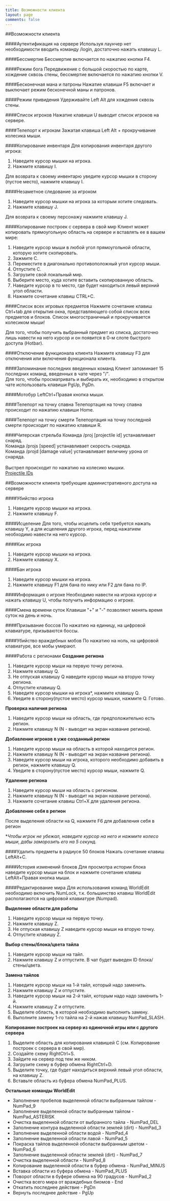 ```yaml
---
title: Возможности клиента
layout: page
comments: false
---
```


##Возможности клиента

####Аутентификация на сервере
Используя лаунчер нет необходимости вводить команду /login, достаточно нажать клавишу L.

####Бессмертие
Бессмертие включается по нажатию кнопки F4.

####Режим бога
Передвижение с большой скоростью по карте, хождение сквозь стены, бессмертие включается по нажатию кнопки V.

####Бесконечная мана и патроны
Нажатие клавиши F5 включает и выключает режим бесконечной маны и патронов.

####Режим привидения
Удерживайте Left Alt для хождения сквозь стены.

####Список игроков
Нажатие клавиши U выводит список игроков на сервере.

####Телепорт к игрокам
Зажатая клавиша Left Alt + прокручивание колесика мыши.

####Копирование инвентаря
Для копирования инвентаря другого игрока:

1. Наведите курсор мышки на игрока.
2. Нажмите клавишу I.

Для возврата к своему инвентарю уведите курсор мышки в сторону (пустое место), нажмите клавишу I.

####Незаметное следование за игроком
1. Наведите курсор мышки на игрока за которым хотите следовать.
2. Нажмите клавишу J.

Для возврата к своему персонажу нажмите клавишу J.

####Копирование построек с сервера в свой мир
Клиент может копировать прямоугольную область на сервере и вставлять ее в вашем мире:

1. Наведите курсор мыши в любой угол прямоугольной области, которую хотите скопировать.
2. Зажмите C.
3. Переместите в диагонально противоположный угол курсор мыши.
4. Отпустите C.
5. Загрузите свой локальный мир.
6. Выберите место, куда хотите вставить скопированную область.
7. Наведите курсор в то место, где будет находиться левый верхний угол области.
8. Нажмите сочетание клавиш CTRL+C.

####Список всех игровых предметов
Нажмите сочетание клавиш Ctrl+tab для открытия окна, представляющего собой список всех предметов и блоков. Список многостраничный и прокручивается колесиком мыши!

Для того, чтобы получить выбранный предмет из списка, достаточно лишь навести на него курсор и он появится в 0-м слоте быстрого доступа (Hotbar).

####Отключение функционала клиента
Нажмите клавишу F3 для отключения или включения функционала клиента.

####Запоминание последних введенных команд
Клиент запоминает 15 последних команд, введенных в чате через "/".<br/>Для того, чтобы просматривать и выбирать их, необходимо в открытом чате использовать клавиши PgUp, PgDn.

####Мотобур
LeftCtrl+Правая кнопка мыши.

####Телепорт на точку спавна
Телепортация на точку спавна происходит по нажатию клавиши Home.

####Телепорт на точку смерти
Телепортация на точку последней смерти происходит по нажатию клавиши R.

####Читерская стрельба
Команда /proj [projectile id] устанавливает снаряд.<br/>Команда /projs [speed] устанавливает скорость снаряда.<br/>Команда /projd [damage value] устанавливает величину урона от снаряда.<br/><br/>Выстрел происходит по нажатию на колесико мышки.<br/><a href="http://terraria.gamepedia.com/Projectile_IDs" title="Projectile IDs">Projectile IDs</a>

##Возможности клиента требующие административного доступа на сервере

####Убийство игрока
1. Наведите курсор мышки на игрока.
2. Нажмите клавишу F.

####Исцеление
Для того, чтобы исцелить себя требуется нажать клавишу Y, а для исцеления другого игрока, перед нажатием необходимо навести на него курсор.

####Кик игрока
1. Наведите курсор мышки на игрока.
2. Нажмите клавишу X.

####Бан игрока
1. Наведите курсор мышки на игрока.
2. Нажмите клавишу F1 для бана по нику или F2 для бана по IP.

####Информация о игроке
Необходимо навести на игрока курсор и нажать клавишу U, чтобы получить информацию о игроке.

####Смена времени суток
Клавиши "+" и "-" позволяют менять время суток на день и ночь.

####Призывание боссов
По нажатию на единицу, на цифровой клавиатуре, призываются боссы.

####Убийство враждебных мобов
По нажатию на ноль, на цифровой клавиатуре, все мобы умирают.

####Работа с регионами
**Создание региона**

1. Наведите курсор мыши на первую точку региона.
2. Нажмите клавишу Q.
3. Не отпуская клавишу Q наведите курсор мыши на вторую точку региона.
4. Отпустите клавишу Q.
5. Наведите курсор мышки на игрока*, нажмите клавишу Q.
6. Уведите в сторону(пустое место) курсор мышки, нажмите Q. Готово.

**Проверка наличия региона**

1. Наведите курсор мыши на область, где предположительно есть регион.
2. Нажмите клавишу N (N - выводит на экран название региона).

**Добавление игроков в уже созданный регион**

1. Наведите курсор мыши на область в которой находится регион.
2. Нажмите клавишу N (N - выводит на экран название региона).
3. Наведите курсор мыши на игрока, которого необходимо добавить в регион, нажмите клавишу Q.
4. Уведите в сторону(пустое место) курсор мыши, нажмите Q.

**Удаление региона**

1. Наведите курсор мыши на область с регионом.
2. Нажмите клавишу N (N - выводит на экран название региона).
3. Нажмите сочетание клавиш Ctrl+X для удаления региона.

**Добавление себя в регион**

После выделения области на Q, нажмите F6 для добавления себя в регион

**Чтобы игрок не убежал, наведите курсор на него и нажмите колесо мыши, дабы заморозить его на 5 секунд.*

####Удалить предметы в радиусе 50 блоков
Нажать сочетание клавиш LeftAlt+C.

####История изменений блоков
Для просмотра истории блока наведите курсор мыши на блок и нажмите сочетание клавиш LeftAlt+Правая кнопка мыши.

####Редактирование мира
Для использования команд WorldEdit необходимо включить NumLock, т.к. большинство клавиш WorldEdit располагаются на цифровой клавиатуре (Numpad).

**Выделение области для работы**

1. Наведите курсор мыши на первую точку.
2. Нажмите клавишу Z.
3. Не отпуская клавишу Z наведите курсор мыши на вторую точку.
4. Отпустите клавишу Z.

**Выбор стены/блока/цвета тайла**

1. Наведите курсор мыши на тайл.
2. Нажмите клавишу Z и отпустите. В чат будет выведен ID блока/стены/цвета.

**Замена тайлов**

1. Наведите курсор мыши на 1-й тайл, который надо заменить.
2. Нажмите клавишу Z и отпустите.
3. Наведите курсор мыши на 2-й тайл, которым надо надо заменить 1-й.
4. Нажмите клавишу Z и отпустите.
5. Выделите область, в которой необходимо выполнить замену.
6. Выполните замену 1-го тайла на 2-й нажав клавишу NumPad_SLASH.

**Копирование построек на сервер из одиночной игры или с другого сервера**

1. Выделите область для копирования клавишей C (см. Копирование построек с сервера в свой мир).
2. Создайте схему RightCtrl+S.
3. Зайдите на сервер под тем же ником.
4. Загрузите схему в буфер обмена RightCtrl+D.
5. Выделите точку, где будет находиться верхний левый угол области, на клавишу Z.
6. Вставьте область из буфера обмена NumPad_PLUS.

**Остальные команды WorldEdit**

* Заполнение пробелов выделенной области выбранным тайлом - NumPad_9
* Заполнение выделенной  области выбранным тайлом - NumPad_ASTERISK
* Очистка выделенной области от выбранного тайла - NumPad_DEL
* Заполнение контура выделенной области землей (dirt) - NumPad_3
* Заполнение выделенной области водой - NumPad_4
* Заполнение выделенной области лавой - NumPad_5
* Покраска тайлов выделенной оболасти выбранным цветом - NumPad_6
* Заполнение выделенной  области землей (dirt) - NumPad_7
* Очистка выделенной области - NumPad_8
* Копирование выделенной области в буфер обмена - NumPad_MINUS
* Вставка области из буфера обмена - NumPad_PLUS
* Поворот области в буфере обмена на 90 градусов - NumPad_2
* Очистка всего мира от враждебных биомов - End
* Откатить последнее действие - PgDn
* Вернуть последнее действие - PgUp
